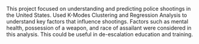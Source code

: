 This project focused on understanding and predicting police shootings in the United States. Used K-Modes Clustering and Regression Analysis to understand key factors that influence shootings. Factors such as mental health, possession of a weapon, and race of assailant were considered in this analysis. This could be useful in de-escalation education and training.

